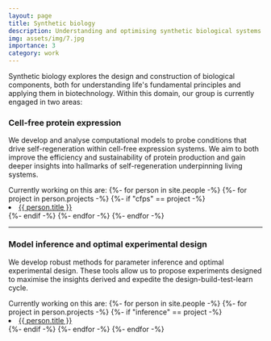```yaml
---
layout: page
title: Synthetic biology
description: Understanding and optimising synthetic biological systems
img: assets/img/7.jpg
importance: 3
category: work
---
```


Synthetic biology explores the design and construction of biological components, both for understanding life's 
fundamental principles and applying them in biotechnology. Within this domain, our group is currently engaged in two 
areas:

### Cell-free protein expression

We develop and analyse computational models to probe conditions that drive self-regeneration within cell-free 
expression systems. We aim to both improve the efficiency and sustainability of protein production and gain deeper 
insights into hallmarks of self-regeneration underpinning living systems.

<div>
<span> Currently working on this are: </span>
{%- for person in site.people -%}
    {%- for project in person.projects -%}
        {%- if "cfps" == project -%}
            <li class="tab"><a href="{{ person.url }}">{{ person.title }}</a></li>
        {%- endif -%}
    {%- endfor -%}
{%- endfor -%}
</div>

--------

### Model inference and optimal experimental design

We develop robust methods for parameter inference and optimal experimental design. These tools allow us to propose 
experiments designed to maximise the insights derived and expedite the design-build-test-learn cycle.

<div>
<span> Currently working on this are: </span>
{%- for person in site.people -%}
    {%- for project in person.projects -%}
        {%- if "inference" == project -%}
            <li class="tab"><a href="{{ person.url }}">{{ person.title }}</a></li>
        {%- endif -%}
    {%- endfor -%}
{%- endfor -%}
</div>